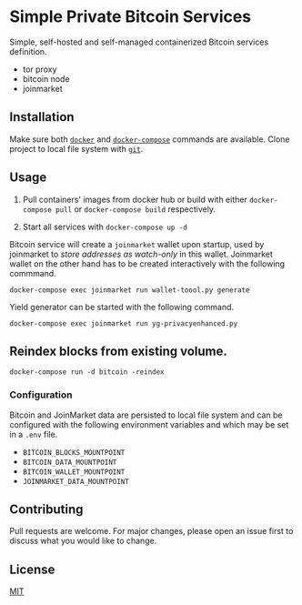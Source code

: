 # Simple Private Bitcoin Services

Simple, self-hosted and self-managed containerized Bitcoin services definition.

* tor proxy
* bitcoin node
* joinmarket

## Installation

Make sure both [`docker`](https://www.docker.com/get-started) and [`docker-compose`](https://docs.docker.com/compose/cli-command/#installing-compose-v2) commands are available.
Clone project to local file system with [`git`](https://git-scm.com/).

## Usage

1.   Pull containers' images from docker hub or build with either
`docker-compose pull` or `docker-compose build` respectively.

2.   Start all services with `docker-compose up -d`

Bitcoin service will create a `joinmarket` wallet upon startup, used by joinmarket to _store addresses as watch-only_ in this wallet.
Joinmarket wallet on the other hand has to be created interactively with the following commmand.

```shell
docker-compose exec joinmarket run wallet-toool.py generate
```

Yield generator can be started with the following command.

```shell
docker-compose exec joinmarket run yg-privacyenhanced.py
```

## Reindex blocks from existing volume.

```shell
docker-compose run -d bitcoin -reindex
```

### Configuration

Bitcoin and JoinMarket data are persisted to local file system and can be configured with the following environment variables and which may be set in a `.env` file.

* `BITCOIN_BLOCKS_MOUNTPOINT`
* `BITCOIN_DATA_MOUNTPOINT`
* `BITCOIN_WALLET_MOUNTPOINT`
* `JOINMARKET_DATA_MOUNTPOINT`

## Contributing

Pull requests are welcome. For major changes, please open an issue first to discuss what you would like to change.

## License

[MIT](https://choosealicense.com/licenses/mit/)
